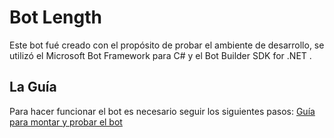 # Bot Length

Este bot fué creado con el propósito de probar el ambiente de desarrollo, se utilizó el Microsoft Bot Framework para C# y el  Bot Builder SDK for .NET . 

## La Guía

Para hacer funcionar el bot es necesario seguir los siguientes pasos:
[Guía para montar y probar el bot](Guide.pdf)

